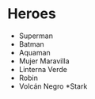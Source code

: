 # Heroes

* Superman
* Batman
* Aquaman
* Mujer Maravilla
* Linterna Verde
* Robin
* Volcán Negro
*Stark
